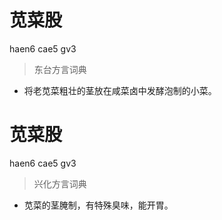 # 苋菜股
haen6 cae5 gv3
> 东台方言词典
- 将老苋菜粗壮的茎放在咸菜卤中发酵泡制的小菜。

# 苋菜股
haen6 cae5 gv3
> 兴化方言词典
- 苋菜的茎腌制，有特殊臭味，能开胃。
